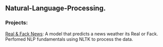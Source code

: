 ## Natural-Language-Processing.

### Projects:

[Real & Fack News](https://github.com/krishnavamshikorpal/Natural-Language-Processing-NLP-portfolio/blob/master/fack%20%20or%20true.ipynb): A model that predicts a news weather its Real or Fack. Perfomed NLP fundamentals using NLTK to process the data.
